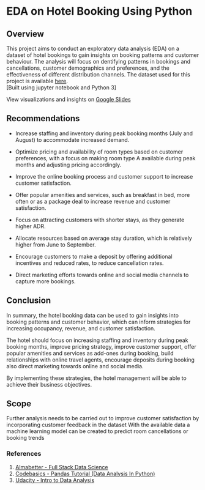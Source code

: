 # EDA on Hotel Booking Using Python

## Overview
This project aims to conduct an exploratory data analysis (EDA) on a dataset of hotel bookings to gain insights on booking patterns and customer behaviour. The analysis will focus on dentifying patterns in bookings and cancellations, customer demographics and preferences, and the effectiveness of different distribution channels.
The dataset used for this project is available [here](https://drive.google.com/file/d/1C9AxF9fcVzMw0Bgs0NaRrNML2WwX1Ehm/view).\
[Built using jupyter notebook and Python 3]

View visualizations and insights on [Google Slides](https://docs.google.com/presentation/d/e/2PACX-1vSXeWZM7DtWlg5W8-3BHlZI-chqFU2rwi8j0aSF4-gdqLmZuujr9-muTqNAqOr7Kg/pub?start=false&loop=false&delayms=3000)
## Recommendations
- Increase staffing and inventory during peak booking months (July and August) to accommodate increased demand.

- Optimize pricing and availability of room types based on customer preferences, with a focus on making room type A available during peak months and adjusting pricing accordingly.

- Improve the online booking process and customer support to increase customer satisfaction.

- Offer popular amenities and services, such as breakfast in bed, more often or as a package deal to increase revenue and customer satisfaction.

- Focus on attracting customers with shorter stays, as they generate higher ADR.

- Allocate resources based on average stay duration, which is relatively higher from June to September.

- Encourage customers to make a deposit by offering additional incentives and reduced rates, to reduce cancellation rates.

- Direct marketing efforts towards online and social media channels to capture more bookings.

## Conclusion
In summary, the hotel booking data can be used to gain insights into booking patterns and customer behavior, which can inform strategies for increasing occupancy, revenue, and customer satisfaction.

The hotel should focus on increasing staffing and inventory during peak booking months, improve pricing strategy, improve customer support, offer popular amenities and services as add-ones during booking, build relationships with online travel agents, encourage deposits during booking also direct marketing towards online and social media.

By implementing these strategies, the hotel management will be able to achieve their business objectives.

## Scope
Further analysis needs to be carried out to improve customer satisfaction by incorporating customer feedback in the dataset
With the available data a machine learning model can be created to predict room cancellations or booking trends

### References
1. [Almabetter - Full Stack Data Science](https://grow.almabetter.com/data-science/learn/full-stack-data-science)
2. [Codebasics - Pandas Tutorial (Data Analysis In Python) ](https://youtu.be/CmorAWRsCAw)
3. [Udacity - Intro to Data Analysis](https://www.udacity.com/course/intro-to-data-analysis--ud170)
